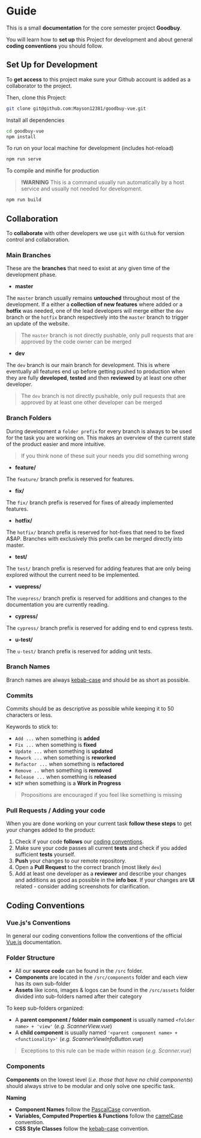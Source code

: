 # Guide

This is a small **documentation** for the core semester project **Goodbuy**.

You will learn how to **set up** this Project for development and about general **coding conventions** you should follow.

## Set Up for Development

To **get access** to this project make sure your Github account is added as a collaborator to the project.

Then, clone this Project:

```bash
git clone git@github.com:Mayson12381/goodbuy-vue.git
```

Install all dependencies

```bash
cd goodbuy-vue
npm install
```

To run on your local machine for development (includes hot-reload)

```bash
npm run serve
```

To compile and minifie for production
>**!WARNING**
>This is a command usually run automatically by a host  service and usually not needed for development.

```bash
npm run build
```

## Collaboration

To **collaborate** with other developers we use `git` with `Github` for version control and collaboration.

### Main Branches

These are the **branches** that need to exist at any given time of the development phase.

* **master**

The `master` branch usually remains **untouched** throughout most of the development.
If a either a **collection of new features** where added or a **hotfix** was needed,
one of the lead developers will merge either the `dev` branch or the `hotfix` branch respectively
into the `master` branch to trigger an update of the website.

>The `master` branch is not directly pushable, only pull requests that are approved by the code owner can be merged

* **dev**

The `dev` branch is our main branch for development. This is where eventually all features end up
before getting pushed to production when they are fully **developed**, **tested** and then **reviewed** by at least one other developer.

>The `dev` branch is not directly pushable, only pull requests that are approved by at least one other developer can be merged

### Branch Folders

During development a `folder prefix` for every branch is always to be used for the task you are working on.
This makes an overview of the current state of the product easier and more intuitive.

>If you think none of these suit your needs you did something wrong

* **feature/**

The `feature/` branch prefix is reserved for features.

* **fix/**

The `fix/` branch prefix is reserved for fixes of already implemented features.

* **hotfix/**

The `hotfix/` branch prefix is reserved for hot-fixes that need to be fixed A$AP.
Branches with exclusively this prefix can be merged directly into master.

* **test/**

The `test/` branch prefix is reserved for adding features that are only being explored without the current need to be implemented.

* **vuepress/**

The `vuepress/` branch prefix is reserved for additions and changes to the documentation you are currently reading.

* **cypress/**

The `cypress/` branch prefix is reserved for adding end to end cypress tests.

* **u-test/**

The `u-test/` branch prefix is reserved for adding unit tests.

### Branch Names

Branch names are always [kebab-case](https://wiki.c2.com/?KebabCase) and should be as short as possible.

### Commits

Commits should be as descriptive as possible while keeping it to 50 characters or less.

Keywords to stick to:
* `Add ...` when something is **added**
* `Fix ...` when something is **fixed**
* `Update ...` when something is **updated**
* `Rework ...` when something is **reworked**
* `Refactor ...` when something is **refactored**
* `Remove ..` when something is **removed**
* `Release ...` when something is **released**
* `WIP` when something is a **Work in Progress**

>Propositions are encouraged if you feel like something is missing

### Pull Requests / Adding your code

When you are done working on your current task **follow these steps** to get your changes added to the product:

1. Check if your code **follows** our [coding conventions](./#coding-conventions).
2. Make sure your code passes all current **tests** and check if you added sufficient **tests** yourself.
3. **Push** your changes to our remote repository.
4. Open a **Pull Request** to the correct branch (most likely `dev`)
5. Add at least one developer as a **reviewer** and describe your changes and additions as good as possible in the **info box**.
If your changes are **UI** related - consider adding screenshots for clarification.

## Coding Conventions

### Vue.js's Conventions

In general our coding conventions follow the conventions of the official [Vue.js](https://vuejs.org/v2/style-guide/) documentation.

### Folder Structure

* All our **source code** can be found in the `/src` folder.
* **Components** are located in the `/src/components` folder and each view has its own sub-folder
* **Assets** like icons, images & logos can be found in the `/src/assets` folder divided into sub-folders named after their category

To keep sub-folders organized:
* A **parent component / folder main component** is usually named `<folder name> + 'view'` (*e.g. ScannerView.vue*)
* A **child component** is usually named  `'<parent component name> + <functionality>'` (*e.g. ScannerViewInfoButton.vue*)
>Exceptions to this rule can be made within reason (*e.g. Scanner.vue*)

### Components

**Components** on the lowest level (*i.e. those that have no child components*) should always strive to be
modular and only solve one specific task.

**Naming**  

* **Component Names** follow the [PascalCase](https://wiki.c2.com/?PascalCase) convention.
* **Variables, Computed Properties & Functions** follow the [camelCase](https://wiki.c2.com/?CamelCase) convention.
* **CSS Style Classes** follow the [kebab-case](https://wiki.c2.com/?KebabCase) convention.
